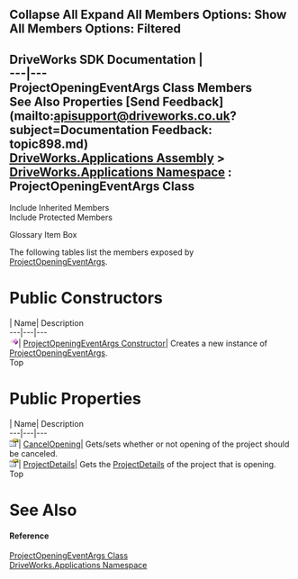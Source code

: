 Collapse All Expand All Members Options: Show All  Members Options: Filtered   
---  
DriveWorks SDK Documentation  |   
---|---  
ProjectOpeningEventArgs Class Members   
See Also Properties [Send Feedback](mailto:apisupport@driveworks.co.uk?subject=Documentation Feedback: topic898.md)  
[DriveWorks.Applications Assembly](topic13.md) > [DriveWorks.Applications Namespace](topic16.md) : ProjectOpeningEventArgs Class  
---  
  
Include Inherited Members    
Include Protected Members  


Glossary Item Box

The following tables list the members exposed by [ProjectOpeningEventArgs](topic898.md).

# Public Constructors

| Name| Description  
---|---|---  
![Public Constructor](dotnetimages/publicConstructor.gif)| [ProjectOpeningEventArgs Constructor](topic904.md)| Creates a new instance of [ProjectOpeningEventArgs](topic898.md).   
Top

# Public Properties

| Name| Description  
---|---|---  
![Public Property](dotnetimages/publicProperty.gif)| [CancelOpening](topic905.md)| Gets/sets whether or not opening of the project should be canceled.   
![Public Property](dotnetimages/publicProperty.gif)| [ProjectDetails](topic906.md)| Gets the [ProjectDetails](topic906.md) of the project that is opening.   
Top

# See Also

#### Reference

[ProjectOpeningEventArgs Class](topic898.md)   
[DriveWorks.Applications Namespace](topic16.md)


